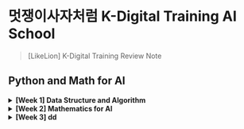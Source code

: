 # 멋쟁이사자처럼 K-Digital Training AI School
> [LikeLion] K-Digital Training Review Note

## Python and Math for AI

<details>
<summary><b>[Week 1] Data Structure and Algorithm </b></summary>   
<div markdown="1">   

+ [Complexity]()

</div>
</details>


<details>
<summary><b>[Week 2] Mathematics for AI </b></summary>   
<div markdown="1"> 
   
  + [C]()
  
</div>
</details>


<details>
<summary><b>[Week 3] dd </b></summary>  
<div markdown="1">   
  
    + [C]()

</div>
</details>
